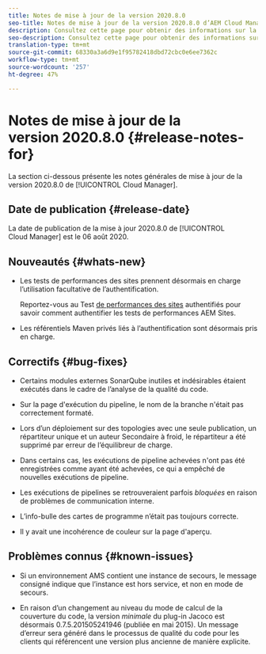 ```yaml
---
title: Notes de mise à jour de la version 2020.8.0
seo-title: Notes de mise à jour de la version 2020.8.0 d’AEM Cloud Manager
description: Consultez cette page pour obtenir des informations sur la version 2020.8.0 de Cloud Manager
seo-description: Consultez cette page pour obtenir des informations sur la version 2020.8.0 d’AEM Cloud Manager
translation-type: tm+mt
source-git-commit: 68330a3a6d9e1f95782418dbd72cbc0e6ee7362c
workflow-type: tm+mt
source-wordcount: '257'
ht-degree: 47%

---
```


# Notes de mise à jour de la version 2020.8.0 {#release-notes-for}

La section ci-dessous présente les notes générales de mise à jour de la version 2020.8.0 de [!UICONTROL Cloud Manager].

## Date de publication {#release-date}

La date de publication de la mise à jour 2020.8.0 de [!UICONTROL Cloud Manager] est le 06 août 2020.

## Nouveautés {#whats-new}

* Les tests de performances des sites prennent désormais en charge l’utilisation facultative de l’authentification.

   Reportez-vous au Test [de performances des sites](configuring-pipeline.md#authenticated-sites-performance) authentifiés pour savoir comment authentifier les tests de performances AEM Sites.

* Les référentiels Maven privés liés à l’authentification sont désormais pris en charge.

## Correctifs {#bug-fixes}

* Certains modules externes SonarQube inutiles et indésirables étaient exécutés dans le cadre de l’analyse de la qualité du code.

* Sur la page d&#39;exécution du pipeline, le nom de la branche n&#39;était pas correctement formaté.

* Lors d’un déploiement sur des topologies avec une seule publication, un répartiteur unique et un auteur Secondaire à froid, le répartiteur a été supprimé par erreur de l’équilibreur de charge.

* Dans certains cas, les exécutions de pipeline achevées n&#39;ont pas été enregistrées comme ayant été achevées, ce qui a empêché de nouvelles exécutions de pipeline.

* Les exécutions de pipelines se retrouveraient parfois *bloquées* en raison de problèmes de communication interne.

* L’info-bulle des cartes de programme n’était pas toujours correcte.

* Il y avait une incohérence de couleur sur la page d&#39;aperçu.

## Problèmes connus {#known-issues}

* Si un environnement AMS contient une instance de secours, le message consigné indique que l’instance est hors service, et non en mode de secours.

* En raison d’un changement au niveau du mode de calcul de la couverture du code, la version _minimale_ du plug-in Jacoco est désormais 0.7.5.201505241946 (publiée en mai 2015). Un message d’erreur sera généré dans le processus de qualité du code pour les clients qui référencent une version plus ancienne de manière explicite.
